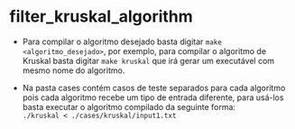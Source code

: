 ﻿# filter_kruskal_algorithm

- Para compilar o algoritmo desejado basta digitar `make <algoritmo_desejado>`, por exemplo, para compilar o algoritmo de Kruskal basta digitar `make kruskal` que irá gerar um executável com mesmo nome do algoritmo.

- Na pasta cases contém casos de teste separados para cada algoritmo pois cada algoritmo recebe um tipo de entrada diferente, para usá-los basta executar o algoritmo compilado da seguinte forma:  
`./kruskal < ./cases/kruskal/input1.txt`
